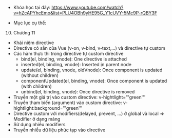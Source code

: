 * Khóa học tại đây: https://www.youtube.com/watch?v=hZcAPYhcEmo&list=PLU4OBh9yHE95G_Y1cUVY-5Mc9P-rQBY3F

* Mục lục cụ thể:

10. Chương 11
- Khái niệm directive
- Directive có sẵn của Vue (v-on, v-bind, v-text,...) và directive tự custom
- Các hàm thực thi trong directive tự custom directive
  + bind(el, binding, vnode): One directive is attached
  + inserted(el, binding, vnode): Inserted ịn parent node
  + update(el, binding, vnode, oldVnode): Once component is updated (without children)
  + componentUpdated(el, binding, vnode): Once component is updated (with children)
  + unbind(el, binding, vnode): Once directive is removed
- Truyền một giá trị vào custom directive: v-hightlight="'green'"
- Truyền tham biến (argument) vào custom directive: v-hightlight:background="'green'"
- Directive custom với modifiers(delayed, prevent, ...) ở global và local => Modifier ở dạng mảng
- Sử dụng nhiều modifiers
- Truyền nhiều dữ liệu phức tạp vào directive
